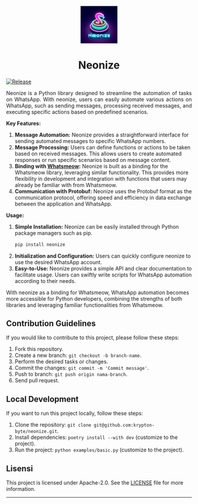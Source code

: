<center> 
<img src="assets/logo.jpg" width="20%">

# Neonize

</center>

[![Release](https://github.com/krypton-byte/neonize/actions/workflows/release.yml/badge.svg)](https://github.com/krypton-byte/neonize/actions/workflows/release.yml)

<p align="justify">Neonize is a Python library designed to streamline the automation of tasks on WhatsApp. With neonize, users can easily automate various actions on WhatsApp, such as sending messages, processing received messages, and executing specific actions based on predefined scenarios.
</p>

**Key Features:**
1. **Message Automation:** Neonize provides a straightforward interface for sending automated messages to specific WhatsApp numbers.
2. **Message Processing:** Users can define functions or actions to be taken based on received messages. This allows users to create automated responses or run specific scenarios based on message content.
3. **Binding with <a href="https://github.com/tulir/whatsmeow">Whatsmeow</a>:** Neonize is built as a binding for the Whatsmeow library, leveraging similar functionality. This provides more flexibility in development and integration with functions that users may already be familiar with from Whatsmeow.
4. **Communication with Protobuf:** Neonize uses the Protobuf format as the communication protocol, offering speed and efficiency in data exchange between the application and WhatsApp.

**Usage:**
1. **Simple Installation:** Neonize can be easily installed through Python package managers such as pip.
   ```bash
   pip install neonize
   ```
2. **Initialization and Configuration:** Users can quickly configure neonize to use the desired WhatsApp account.
3. **Easy-to-Use:** Neonize provides a simple API and clear documentation to facilitate usage. Users can swiftly write scripts for WhatsApp automation according to their needs.

With neonize as a binding for Whatsmeow, WhatsApp automation becomes more accessible for Python developers, combining the strengths of both libraries and leveraging familiar functionalities from Whatsmeow.
## Contribution Guidelines

If you would like to contribute to this project, please follow these steps:

1. Fork this repository.
2. Create a new branch: `git checkout -b branch-name`.
3. Perform the desired tasks or changes.
4. Commit the changes: `git commit -m 'Commit message'`.
5. Push to branch: `git push origin nama-branch`.
6. Send pull request.

## Local Development

If you want to run this project locally, follow these steps:

1. Clone the repository: `git clone git@github.com:krypton-byte/neonize.git`.
2. Install dependencies: `poetry install --with dev` (customize to the project).
3. Run the project: `python examples/basic.py` (customize to the project).

## Lisensi

This project is licensed under Apache-2.0. See the [LICENSE](LICENSE) file for more information.

---
